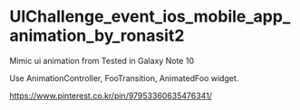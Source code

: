 # UIChallenge_event_ios_mobile_app_animation_by_ronasit2

Mimic ui animation from 
Tested in Galaxy Note 10

Use AnimationController, FooTransition, AnimatedFoo widget. 

https://www.pinterest.co.kr/pin/97953360635476341/

